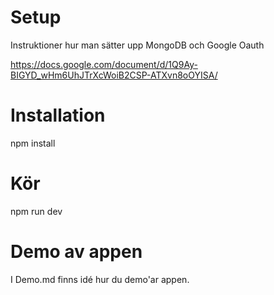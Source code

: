 # Setup

Instruktioner hur man sätter upp MongoDB och Google Oauth

https://docs.google.com/document/d/1Q9Ay-BIGYD_wHm6UhJTrXcWoiB2CSP-ATXvn8oOYISA/


# Installation

npm install

# Kör

npm run dev

# Demo av appen

I Demo.md finns idé hur du demo'ar appen.



